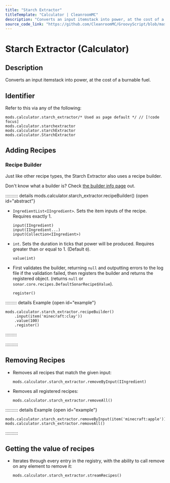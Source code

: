 ```yaml
---
title: "Starch Extractor"
titleTemplate: "Calculator | CleanroomMC"
description: "Converts an input itemstack into power, at the cost of a burnable fuel."
source_code_link: "https://github.com/CleanroomMC/GroovyScript/blob/master/src/main/java/com/cleanroommc/groovyscript/compat/mods/calculator/StarchExtractor.java"
---
```


# Starch Extractor (Calculator)

## Description

Converts an input itemstack into power, at the cost of a burnable fuel.

## Identifier

Refer to this via any of the following:

```groovy:no-line-numbers {1}
mods.calculator.starch_extractor/* Used as page default */ // [!code focus]
mods.calculator.starchextractor
mods.calculator.starchExtractor
mods.calculator.StarchExtractor
```


## Adding Recipes

### Recipe Builder

Just like other recipe types, the Starch Extractor also uses a recipe builder.

Don't know what a builder is? Check [the builder info page](../../groovy/builder.md) out.

:::::::::: details mods.calculator.starch_extractor.recipeBuilder() {open id="abstract"}
- `IngredientList<IIngredient>`. Sets the item inputs of the recipe. Requires exactly 1.

    ```groovy:no-line-numbers
    input(IIngredient)
    input(IIngredient...)
    input(Collection<IIngredient>)
    ```

- `int`. Sets the duration in ticks that power will be produced. Requires greater than or equal to 1. (Default `0`).

    ```groovy:no-line-numbers
    value(int)
    ```

- First validates the builder, returning `null` and outputting errors to the log file if the validation failed, then registers the builder and returns the registered object. (returns `null` or `sonar.core.recipes.DefaultSonarRecipe$Value`).

    ```groovy:no-line-numbers
    register()
    ```

::::::::: details Example {open id="example"}
```groovy:no-line-numbers
mods.calculator.starch_extractor.recipeBuilder()
    .input(item('minecraft:clay'))
    .value(100)
    .register()
```

:::::::::

::::::::::

## Removing Recipes

- Removes all recipes that match the given input:

    ```groovy:no-line-numbers
    mods.calculator.starch_extractor.removeByInput(IIngredient)
    ```

- Removes all registered recipes:

    ```groovy:no-line-numbers
    mods.calculator.starch_extractor.removeAll()
    ```

:::::::::: details Example {open id="example"}
```groovy:no-line-numbers
mods.calculator.starch_extractor.removeByInput(item('minecraft:apple'))
mods.calculator.starch_extractor.removeAll()
```

::::::::::

## Getting the value of recipes

- Iterates through every entry in the registry, with the ability to call remove on any element to remove it:

    ```groovy:no-line-numbers
    mods.calculator.starch_extractor.streamRecipes()
    ```
